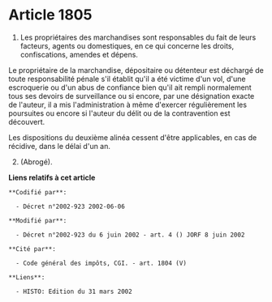 # Article 1805

1. Les propriétaires des marchandises sont responsables du fait de leurs facteurs, agents ou domestiques, en ce qui concerne
les droits, confiscations, amendes et dépens.

Le propriétaire de la marchandise, dépositaire ou détenteur est déchargé de toute responsabilité pénale s'il établit qu'il a
été victime d'un vol, d'une escroquerie ou d'un abus de confiance bien qu'il ait rempli normalement tous ses devoirs de
surveillance ou si encore, par une désignation exacte de l'auteur, il a mis l'administration à même d'exercer régulièrement
les poursuites ou encore si l'auteur du délit ou de la contravention est découvert.

Les dispositions du deuxième alinéa cessent d'être applicables, en cas de récidive, dans le délai d'un an.

2. (Abrogé).

**Liens relatifs à cet article**

	**Codifié par**:

	  - Décret n°2002-923 2002-06-06

	**Modifié par**:

	  - Décret n°2002-923 du 6 juin 2002 - art. 4 () JORF 8 juin 2002

	**Cité par**:

	  - Code général des impôts, CGI. - art. 1804 (V)

	**Liens**:

	  - HISTO: Edition du 31 mars 2002

